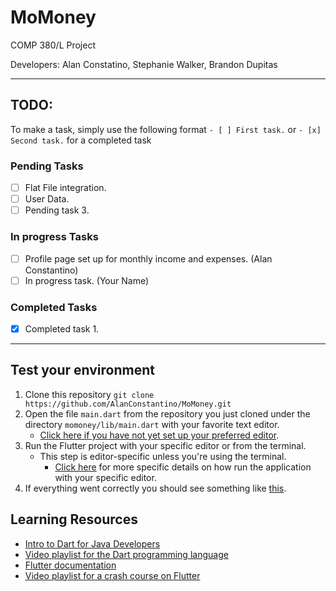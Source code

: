 # MoMoney
COMP 380/L Project

Developers:
Alan Constatino,
Stephanie Walker,
Brandon Dupitas

<hr>

## TODO:
To make a task, simply use the following format ```- [ ] First task.``` or ```- [x] Second task.``` for a completed task

### Pending Tasks
- [ ] Flat File integration.
- [ ] User Data.
- [ ] Pending task 3.

### In progress Tasks
- [ ] Profile page set up for monthly income and expenses. (Alan Constantino)
- [ ] In progress task. (Your Name)

### Completed Tasks
- [x] Completed task 1.

<hr>

## Test your environment
1. Clone this repository ```git clone https://github.com/AlanConstantino/MoMoney.git```
2. Open the file ```main.dart``` from the repository you just cloned under the directory ```momoney/lib/main.dart``` with your favorite text editor.
   - [Click here if you have not yet set up your preferred editor](https://flutter.dev/docs/get-started/editor?tab=vscode).
3. Run the Flutter project with your specific editor or from the terminal.
   - This step is editor-specific unless you're using the terminal.
     - [Click here](https://flutter.dev/docs/get-started/test-drive?tab=vscode) for more specific details on how run the
       application with your specific editor.
4. If everything went correctly you should see something like [this](https://imgur.com/qAvDeuB).

## Learning Resources
- [Intro to Dart for Java Developers](https://codelabs.developers.google.com/codelabs/from-java-to-dart/#0)
- [Video playlist for the Dart programming language](https://www.youtube.com/watch?v=5rtujDjt50I&list=PLlxmoA0rQ-LyHW9voBdNo4gEEIh0SjG-q)
- [Flutter documentation](https://flutter.dev/docs)
- [Video playlist for a crash course on Flutter](https://fluttercrashcourse.com/lessons/materialapp-scaffold-appbar-text)
